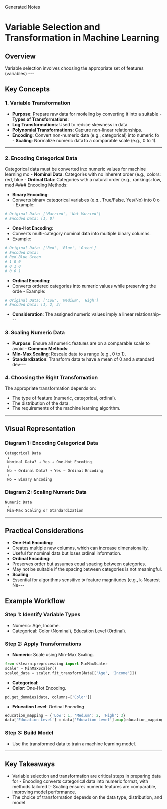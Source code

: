Generated Notes
# Variable Selection and Transformation in Machine Learning
## Overview
Variable selection involves choosing the appropriate set of features (variables) ---
## Key Concepts
### 1. **Variable Transformation**
 - **Purpose**: Prepare raw data for modeling by converting it into a suitable  - **Types of Transformations**:
 - **Log Transformations**: Used to reduce skewness in data.
 - **Polynomial Transformations**: Capture non-linear relationships.
 - **Encoding**: Convert non-numeric data (e.g., categorical) into numeric fo - **Scaling**: Normalize numeric data to a comparable scale (e.g., 0 to 1).
---
### 2. **Encoding Categorical Data**
 Categorical data must be converted into numeric values for machine learning mo - **Nominal Data**: Categories with no inherent order (e.g., colors: red, blue - **Ordinal Data**: Categories with a natural order (e.g., rankings: low, med #### Encoding Methods:
 - **Binary Encoding**:
 - Converts binary categorical variables (e.g., True/False, Yes/No) into 0 o - Example:
 ```python
 # Original Data: ['Married', 'Not Married']
 # Encoded Data: [1, 0]
 ```
 - **One-Hot Encoding**:
 - Converts multi-category nominal data into multiple binary columns.
 - Example:
 ```python
 # Original Data: ['Red', 'Blue', 'Green']
 # Encoded Data:
 # Red Blue Green
 # 1 0 0
 # 0 1 0
 # 0 0 1
 ```
 - **Ordinal Encoding**:
 - Converts ordered categories into numeric values while preserving the orde - Example:
 ```python
 # Original Data: ['Low', 'Medium', 'High']
 # Encoded Data: [1, 2, 3]
 ```
 - **Consideration**: The assigned numeric values imply a linear relationship---
### 3. **Scaling Numeric Data**
 - **Purpose**: Ensure all numeric features are on a comparable scale to avoid  - **Common Methods**:
 - **Min-Max Scaling**: Rescale data to a range (e.g., 0 to 1).
 - **Standardization**: Transform data to have a mean of 0 and a standard dev---
### 4. **Choosing the Right Transformation**
 The appropriate transformation depends on:
 - The type of feature (numeric, categorical, ordinal).
 - The distribution of the data.
 - The requirements of the machine learning algorithm.
---
## Visual Representation
### Diagram 1: Encoding Categorical Data
```plaintext
Categorical Data
 ↓
 Nominal Data? → Yes → One-Hot Encoding
 ↓
 No → Ordinal Data? → Yes → Ordinal Encoding
 ↓
 No → Binary Encoding
```
### Diagram 2: Scaling Numeric Data
```plaintext
Numeric Data
 ↓
 Min-Max Scaling or Standardization
```
---
## Practical Considerations
- **One-Hot Encoding**:
 - Creates multiple new columns, which can increase dimensionality.
 - Useful for nominal data but loses ordinal information.
- **Ordinal Encoding**:
 - Preserves order but assumes equal spacing between categories.
 - May not be suitable if the spacing between categories is not meaningful.
- **Scaling**:
 - Essential for algorithms sensitive to feature magnitudes (e.g., k-Nearest Ne---
## Example Workflow
### Step 1: Identify Variable Types
- Numeric: Age, Income.
- Categorical: Color (Nominal), Education Level (Ordinal).
### Step 2: Apply Transformations
- **Numeric**: Scale using Min-Max Scaling.
 ```python
 from sklearn.preprocessing import MinMaxScaler
 scaler = MinMaxScaler()
 scaled_data = scaler.fit_transform(data[['Age', 'Income']])
 ```
- **Categorical**:
 - **Color**: One-Hot Encoding.
 ```python
 pd.get_dummies(data, columns=['Color'])
 ```
 - **Education Level**: Ordinal Encoding.
 ```python
 education_mapping = {'Low': 1, 'Medium': 2, 'High': 3}
 data['Education Level'] = data['Education Level'].map(education_mapping)
 ```
### Step 3: Build Model
- Use the transformed data to train a machine learning model.
---
## Key Takeaways
- Variable selection and transformation are critical steps in preparing data for - Encoding converts categorical data into numeric format, with methods tailored t- Scaling ensures numeric features are comparable, improving model performance.
- The choice of transformation depends on the data type, distribution, and model

